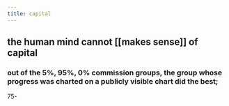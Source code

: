 ```yaml
---
title: capital
---
```


## the human mind cannot [[makes sense]] of capital
### out of the 5%, 95%, 0% commission groups, the group whose progress was charted on a publicly visible chart did the best;
75-
